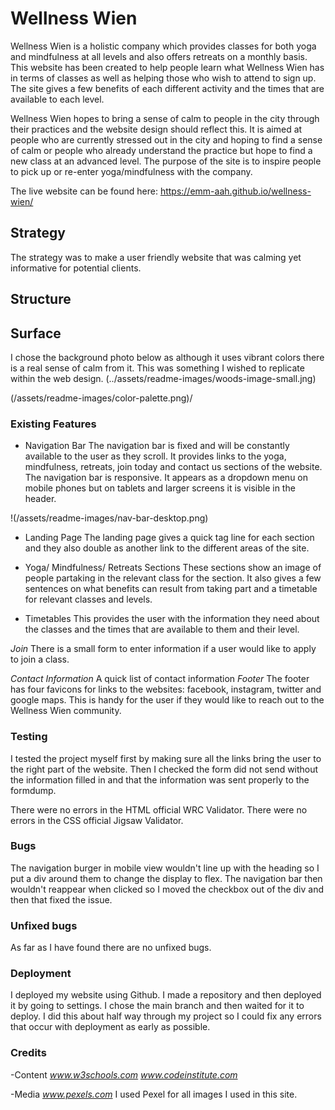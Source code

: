 # Wellness Wien

Wellness Wien is a holistic company which provides classes for both yoga and mindfulness at all levels and also offers retreats on a monthly basis. This website has been created to help people learn what Wellness Wien has in terms of classes as well as helping those who wish to attend to sign up. The site gives a few benefits of each different activity and the times that are available to each level.

Wellness Wien hopes to bring a sense of calm to people in the city through their practices and the website design should reflect this. It is aimed at people who are currently stressed out in the city and hoping to find a sense of calm or people who already understand the practice but hope to find a new class at an advanced level. The purpose of the site is to inspire people to pick up or re-enter yoga/mindfulness with the company.

The live website can be found here: <https://emm-aah.github.io/wellness-wien/>

## Strategy

The strategy was to make a user friendly website that was calming yet informative for potential clients.

## Structure

## Surface

I chose the background photo below as although it uses vibrant colors there is a real sense of calm from it. This was something I wished to replicate within the web design.
(../assets/readme-images/woods-image-small.jng)

(/assets/readme-images/color-palette.png)/

### Existing Features

- Navigation Bar
The navigation bar is fixed and will be constantly available to the user as they scroll. It provides links to the yoga, mindfulness, retreats, join today and contact us sections of the website. The navigation bar is responsive. It appears as a dropdown menu on mobile phones but on tablets and larger screens it is visible in the header.

!(/assets/readme-images/nav-bar-desktop.png)


- Landing Page
The landing page gives a quick tag line for each section and they also double as another link to the different areas of the site.

- Yoga/ Mindfulness/ Retreats Sections
These sections show an image of people partaking in the relevant class for the section. It also gives a few sentences on what benefits can result from taking part and a timetable for relevant classes and levels.

- Timetables
This provides the user with the information they need about the classes and the times that are available to them and their level.

_Join_
There is a small form to enter information if a user would like to apply to join a class.

_Contact Information_
A quick list of contact information
_Footer_
The footer has four favicons for links to the websites: facebook, instagram, twitter and google maps. This is handy for the user if they would like to reach out to the Wellness Wien community.

### Testing

I tested the project myself first by making sure all the links bring the user to the right part of the website. Then I checked the form did not send without the information filled in and that the information was sent properly to the formdump.

There were no errors in the HTML official WRC Validator.
There were no errors in the CSS official Jigsaw Validator.

### Bugs

The navigation burger in mobile view wouldn't line up with the heading so I put a div around them to change the display to flex. The navigation bar then wouldn't reappear when clicked so I moved the checkbox out of the div and then that fixed the issue.

### Unfixed bugs

As far as I have found there are no unfixed bugs.

### Deployment

I deployed my website using Github. I made a repository and then deployed it by going to settings. I chose the main branch and then waited for it to deploy. I did this about half way through my project so I could fix any errors that occur with deployment as early as possible.

### Credits

-Content
_www.w3schools.com_
_www.codeinstitute.com_

-Media
_www.pexels.com_ I used Pexel for all images I used in this site.
